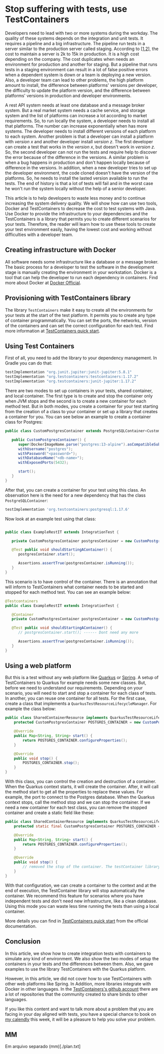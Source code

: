 # Stop suffering with tests, use TestContainers

Developers need to lead with two or more systems during the workday. The quality of these systems depends on the integration and unit tests. It requires a pipeline and a big infrastructure. The pipeline run tests in a server similar to the production server called staging. According to [[1],[2]], the cost to maintain a server is 2k to 15k in production. It is a high cost depending on the company. The cost duplicates when needs an environment for production and another for staging. But a pipeline that runs tests in a staging environment can result in a lot of false positive errors when a dependent system is down or a team is deploying a new version. Also, a developer team can lead to other problems, the high platform amount to install, the difference between platforms' versions per developer, the difficulty to update the platform version, and the difference between platforms' versions in production and developer environments.

A rest API system needs at least one database and a message broker system. But a real market system needs a cache service, and storage system and the list of platforms can increase a lot according to market requirements. So, to run locally the system, a developer needs to install all that platforms. The number can increase exponentially when has more systems. The developer needs to install different versions of each platform to each system. Another problem is that a developer can install a platform with _version x_ and another developer install _version z_. The first developer can create a test that works in the _version x_, but doesn't work in _version z_. So, the second developer can not run the tests and require help to discover the error because of the difference in the versions. A similar problem is when a bug happens in production and don't happen locally because of difference in the versions. In addition, when a new developer tries to set up the developer environment, the code cloned doesn't have the version of the platforms. So, he needs to install the lasted version available to run the tests. The end of history is that a lot of tests will fail and in the worst case he won't run the system locally without the help of a senior developer.

This article is to help developers to waste less money and to continue increasing the system delivery quality. We will show how can use two tools, Docker and TestContainers to decrease the cost to test systems with Java. Use Docker to provide the infrastructure to your dependencies and the TestContainers is a library that permits you to create different scenarios for your tests. Therefore, the reader will learn how to use these tools to create your test environment easily, having the lowest cost and working without difficulties with a developer team.

## Creating infrastructure with Docker

All software needs some infrastructure like a database or a message broker. The basic process for a developer to test the software in the development stage is manually creating the environment in your workstation. Docker is a tool that can help the developer to run each dependency in containers. Find more about Docker at [Docker Official].

## Provisioning with TestContainers library
The library `TestContainers` make it easy to create all the environments for your tests at the start of the test platform. It permits you to create any type of container programmatically. You can set the ports, the networks, version of the containers and can set the correct configuration for each test. Find more information at [TestContainers quick start].

## Using Test Containers
First of all, you need to add the library to your dependency management. In Gradle you can do that:
```groovy
testImplementation "org.junit.jupiter:junit-jupiter:5.8.1"
testImplementation "org.testcontainers:testcontainers:1.17.2"
testImplementation "org.testcontainers:junit-jupiter:1.17.2"
```
There are two modes to set up containers in your tests, shared container, and local container. The first type is to create and stop the container only when JVM stops and the second is to create a new container for each method test. But in both modes, you create a container for your test starting from the creation of a class to your container or set up a library that creates a container for you. You can see below an example to create a container class for Postgres:
```java
public class CustomPostgresContainer extends PostgreSQLContainer<CustomPostgresContainer> {

   public CustomPostgresContainer() {
      super(DockerImageName.parse("postgres:13-alpine").asCompatibleSubstituteFor("postgres"));
      withUsername("postgres");
      withPassword("<password>");
      withDatabaseName("<db-name>");
      withExposedPorts(5432);

      start();
   }
}
```
After that, you can create a container for your test using this class. An observation here is the need for a new dependency that has the class `PostgreSQLContainer`:
```groovy
testImplementation 'org.testcontainers:postgresql:1.17.6'
```

Now look at an example test using that class:

```java

public class ExampleRestIT extends IntegrationTest {

   private CustomPostgresContainer postgresContainer = new CustomPostgresContainer();

   @Test public void shouldStartingAContainer() {
      postgresContainer.start();

      Assertions.assertTrue(postgresContainer.isRunning());
   }
}
```
This scenario is to have control of the container. There is an annotation that will inform to TestContainers what container needs to be started and stopped for each method test. You can see an example below:
```java
@Testcontainers
public class ExampleRestIT extends IntegrationTest {

   @Container
   private CustomPostgresContainer postgresContainer = new CustomPostgresContainer();

   @Test public void shouldStartingAContainer() {
      // postgresContainer.start(); ------ Dont need any more

      Assertions.assertTrue(postgresContainer.isRunning());
   }
}
```

## Using a web platform
But this is a test without any web platform like [Quarkus] or [Spring]. A setup of TestContainers to Quarkus for example needs some new classes. But, before we need to understand our requirements. Depending on your scenario, you will need to start and stop a container for each class of tests. In another, you can reuse one container for all tests. For the first case, create a class that implements a `QuarkusTestResourceLifecycleManager`. For example the class below:

```java
public class SharedContainerResource implements QuarkusTestResourceLifecycleManager {
    protected CustomPostgresContainer POSTGRES_CONTAINER = new CustomPostgresContainer();

    @Override
    public Map<String, String> start() {
        return POSTGRES_CONTAINER.configureProperties();
    }

    @Override
    public void stop() {
        POSTGRES_CONTAINER.stop();
    }
}
```

With this class, you can control the creation and destruction of a container. When the Quarkus context starts, it will create the container. After, it will call the method start to get all the properties to replace these values. For example, the port to connect to the Postgres database. When the Quarkus context stops, call the method stop and we can stop the container. If we need a new container for each test class, you can remove the stopped container and create a static field like these:

```java
public class SharedContainerResource implements QuarkusTestResourceLifecycleManager {
    protected static final CustomPostgresContainer POSTGRES_CONTAINER = new CustomPostgresContainer();

    @Override
    public Map<String, String> start() {
        return POSTGRES_CONTAINER.configureProperties();
    }

    @Override
    public void stop() {
        // removed the stop of the container. The testContainer library will destroy automatically when the JVM stops
    }
}
```

With that configuration, we can create a container to the context and at the end of execution, the TestContainer library will stop automatically the container. We recommend this feature for scenarios where you have independent tests and don't need new infrastructure, like a clean database. Using this mode you can waste less time running the tests than using a local container.

More details you can find in [TestContainers quick start] from the official documentation.

## Conclusion
In this article, we show how to create integration tests with containers to simulate any kind of environment. We also show the two modes of setup the containers in your tests and the differences between them. Also, we gave examples to use the library TestContainers with the Quarkus platform.

However, in this article, we did not cover how to use TestContainers with other web platforms like Spring. In Addition, more libraries integrate with Docker in other languages. In the [TestContainers's github account] there are a lot of repositories that the community created to share binds to other languages.

If you like this content and want to talk more about a problem that you are facing in your day aligned with tests, you have a special chance to book on [my calendly] this week, it will be a pleasure to help you solve your problem.


[1]: https://www.servermania.com/kb/articles/how-much-does-a-typical-home-server-cost/
[2]: [https://blog.unimake.com.br/gemini/7-despesas-que-sua-empresa-vai-ter-com-um-servidor-de-backup-interno/]
[Docker Official]: https://docs.docker.com/
[TestContainers quick start]: https://www.testcontainers.org/quickstart/junit_5_quickstart/
[Spring]: https://spring.io/quickstart
[Quarkus]: https://quarkus.io/get-started/
[my calendly]: https://calendly.com/alexferreiradev/action-to-presentation
[TestContainers's github account]: https://github.com/testcontainers

## MM
Em arquivo separado (mm)[./plan.txt]
